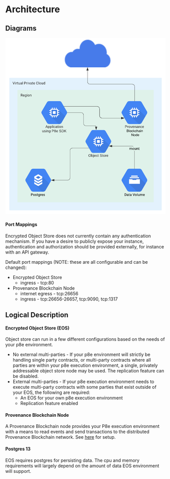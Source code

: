 # Architecture

## Diagrams

![p8e Execution Environment](<../../.gitbook/assets/image (5).png>)

#### Port Mappings

Encrypted Object Store does not currently contain any authentication mechanism. If you have a desire to publicly expose your instance, authentication and authorization should be provided externally, for instance with an API gateway.

Default port mappings (NOTE: these are all configurable and can be changed):

* Encrypted Object Store
  * ingress - tcp:80
* Provenance Blockchain Node
  * internet egress - tcp:26656
  * ingress - tcp:26656-26657, tcp:9090, tcp:1317

## Logical Description

#### Encrypted Object Store (EOS)

Object store can run in a few different configurations based on the needs of your p8e environment.

* No external multi-parties - If your p8e environment will strictly be handling single party contracts, or multi-party contracts where all parties are within your p8e execution environment, a single, privately addressable object store node may be used. The replication feature can be disabled.
* External multi-parties - If your p8e execution environment needs to execute multi-party contracts with some parties that exist outside of your EOS, the following are required:
  * An EOS for your own p8e execution environment
  * Replication feature enabled

#### Provenance Blockchain Node

A Provenance Blockchain node provides your P8e execution environment with a means to read events and send transactions to the distributed Provenance Blockchain network. See [here](../../blockchain/running-a-node/running-a-node-1/) for setup.

#### Postgres 13

EOS requires postgres for persisting data. The cpu and memory requirements will largely depend on the amount of data EOS environment will support.
